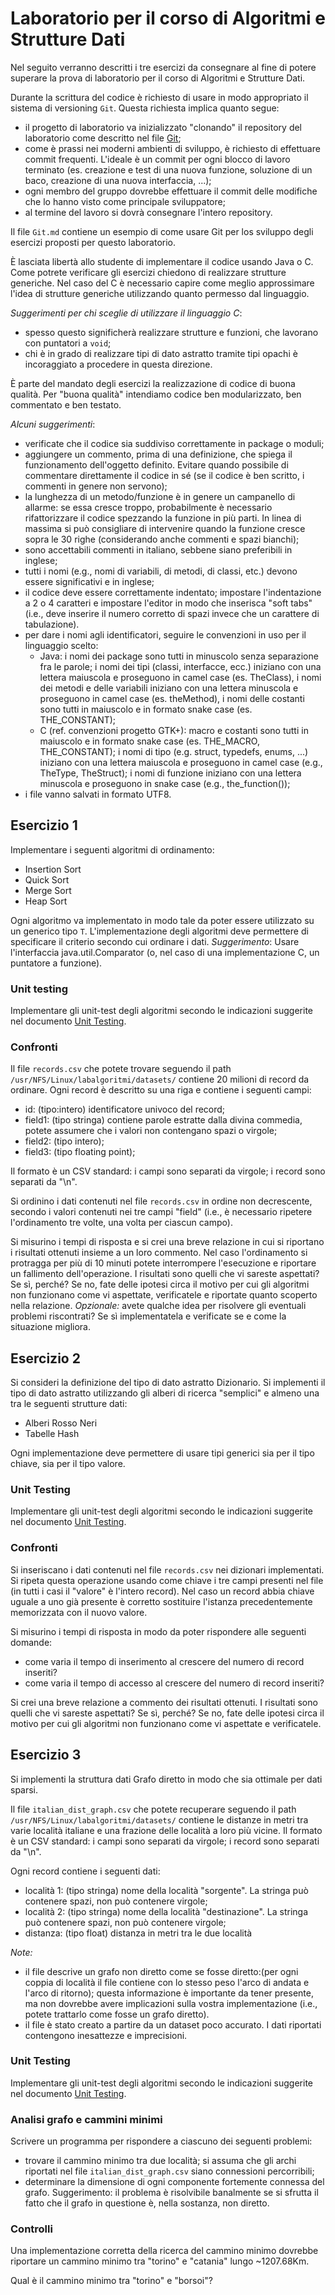 # Laboratorio per il corso di Algoritmi e Strutture Dati

Nel seguito verranno descritti i tre esercizi da consegnare al fine di potere
superare la prova di laboratorio per il corso di Algoritmi e Strutture Dati.

Durante la scrittura del codice è richiesto di usare in modo appropriato il
sistema di versioning ```Git```. Questa richiesta implica quanto segue:

- il progetto di laboratorio va inizializzato "clonando" il repository del
  laboratorio come descritto nel file [Git](Git.md);
- come è prassi nei moderni ambienti di sviluppo, è richiesto di effettuare
  commit frequenti. L'ideale è un commit per ogni blocco di lavoro terminato
  (es. creazione e test di una nuova funzione, soluzione di un baco, creazione
    di una nuova interfaccia, ...);
- ogni membro del gruppo dovrebbe effettuare il commit delle modifiche che lo
  hanno visto come principale sviluppatore;
- al termine del lavoro si dovrà consegnare l'intero repository.

Il file `Git.md` contiene un esempio di come usare Git per los sviluppo degli
esercizi proposti per questo laboratorio.

È lasciata libertà allo studente di implementare il codice usando Java o C.
Come potrete verificare gli esercizi chiedono di realizzare
strutture generiche. Nel caso del C è necessario capire come meglio approssimare
l'idea di strutture generiche utilizzando quanto permesso dal linguaggio.

*Suggerimenti per chi sceglie di utilizzare il linguaggio C*:

  - spesso questo significherà realizzare strutture e funzioni, che lavorano con
    puntatori a ```void```;
  - chi è in grado di realizzare tipi di dato astratto tramite tipi opachi è
    incoraggiato a procedere in questa direzione.

È parte del mandato degli esercizi la realizzazione di codice di buona qualità.
Per "buona qualità" intendiamo codice ben modularizzato, ben commentato e
ben testato.

*Alcuni suggerimenti*:

- verificate che il codice sia suddiviso correttamente in package o moduli;
- aggiungere un commento, prima di una definizione, che spiega il funzionamento
  dell'oggetto definito. Evitare quando possibile di commentare direttamente
  il codice in sé (se il codice è ben scritto, i commenti in genere non servono);
- la lunghezza di un metodo/funzione è in genere un campanello di allarme:
  se essa cresce troppo, probabilmente è necessario rifattorizzare il codice
  spezzando la funzione in più parti. In linea di massima si può consigliare
  di intervenire quando la funzione cresce sopra le 30 righe (considerando anche
  commenti e spazi bianchi);
- sono accettabili commenti in italiano, sebbene siano preferibili in inglese;
- tutti i nomi (e.g., nomi di variabili, di metodi, di classi, etc.) devono
  essere significativi e in inglese;
- il codice deve essere correttamente indentato; impostare l'indentazione a
  2 o 4 caratteri e impostare l'editor in modo che inserisca "soft tabs" (i.e.,
  deve inserire il numero corretto di spazi invece che un carattere di tabulazione).
- per dare i nomi agli identificatori, seguire le convenzioni in uso per il
  linguaggio scelto:
  - Java: i nomi dei  package sono tutti in minuscolo senza separazione fra le
    parole; i nomi dei tipi (classi, interfacce, ecc.) iniziano con una lettera
    maiuscola e proseguono in camel case (es. TheClass), i nomi dei metodi e
    delle variabili iniziano con una lettera minuscola e proseguono in camel
    case (es. theMethod), i nomi delle costanti sono tutti in maiuscolo e in
    formato snake case (es. THE_CONSTANT);
  - C (ref. convenzioni progetto GTK+):  macro e costanti sono tutti in maiuscolo
    e in formato snake case (es. THE_MACRO, THE_CONSTANT); i nomi di tipo (e.g.
    struct, typedefs, enums, ...) iniziano con una lettera maiuscola e proseguono
    in camel case (e.g., TheType, TheStruct); i nomi di funzione iniziano con
    una lettera minuscola e proseguono in snake case (e.g., the_function());
- i file vanno salvati in formato UTF8.



## Esercizio 1

Implementare i seguenti algoritmi di ordinamento:

- Insertion Sort
- Quick Sort
- Merge Sort
- Heap Sort

Ogni algoritmo va implementato in modo tale da poter essere utilizzato su
un generico tipo ```T```. L'implementazione degli algoritmi deve permettere di
specificare il criterio secondo cui ordinare i dati. *Suggerimento*: Usare
l'interfaccia java.util.Comparator (o, nel caso di una implementazione C,
un puntatore a funzione).

### Unit testing

Implementare gli unit-test degli algoritmi secondo le indicazioni
suggerite nel documento [Unit Testing](UnitTesting.md).

### Confronti

Il file `records.csv` che potete trovare seguendo il path
`/usr/NFS/Linux/labalgoritmi/datasets/` contiene 20 milioni di record da
ordinare. Ogni record è descritto su una riga e contiene i seguenti campi:

- id: (tipo:intero) identificatore univoco del record;
- field1: (tipo stringa) contiene parole estratte dalla divina commedia,
  potete assumere che i valori non contengano spazi o virgole;
- field2: (tipo intero);
- field3: (tipo floating point);

Il formato è un CSV standard: i campi sono separati da virgole; i record sono
separati da "\n".

Si ordinino i dati contenuti nel file `records.csv` in ordine non decrescente,
secondo i valori contenuti nei tre campi "field" (i.e., è necessario ripetere
l'ordinamento tre volte, una volta per ciascun campo).

Si misurino i tempi di risposta e si crei una breve relazione in cui si
riportano i risultati ottenuti insieme a un loro commento. Nel caso
l'ordinamento si  protragga per più di 10 minuti potete interrompere
l'esecuzione e riportare un fallimento dell'operazione. I risultati sono quelli
che vi sareste aspettati? Se sì, perché? Se no, fate delle ipotesi circa il
motivo per cui gli algoritmi non funzionano come vi aspettate, verificatele e
riportate quanto scoperto nella relazione. *Opzionale:* avete qualche idea per
risolvere gli eventuali problemi riscontrati? Se sì implementatela e verificate
se e come la situazione migliora.


## Esercizio 2

Si consideri la definizione del tipo di dato astratto Dizionario. Si
implementi il tipo di dato astratto utilizzando gli alberi di ricerca "semplici"
e almeno una tra le seguenti strutture dati:

- Alberi Rosso Neri
- Tabelle Hash

Ogni implementazione deve permettere di usare tipi generici sia per il tipo chiave,
sia per il tipo valore.

### Unit Testing

Implementare gli unit-test degli algoritmi secondo le indicazioni
suggerite nel documento [Unit Testing](UnitTesting.md).

### Confronti

Si inseriscano i dati contenuti nel file `records.csv` nei dizionari
implementati. Si ripeta questa operazione usando come chiave i tre campi
presenti nel file (in tutti i casi il "valore" è l'intero record). Nel caso
un record abbia chiave uguale a uno già presente è corretto sostituire l'istanza
precedentemente memorizzata con il nuovo valore.

Si misurino i tempi di risposta in modo da poter rispondere alle seguenti
domande:

  - come varia il tempo di inserimento al crescere del numero di record
    inseriti?
  - come varia il tempo di accesso al crescere del numero di record inseriti?

Si crei una breve relazione a commento dei risultati ottenuti. I risultati
sono quelli che vi sareste aspettati? Se sì, perché? Se no, fate delle
ipotesi circa il motivo per cui gli algoritmi non funzionano come vi aspettate
e verificatele.


## Esercizio 3

Si implementi la struttura dati Grafo diretto in modo che sia ottimale per
dati sparsi.

Il file `italian_dist_graph.csv` che potete recuperare seguendo il path
`/usr/NFS/Linux/labalgoritmi/datasets/` contiene le distanze in metri tra varie
località italiane e una frazione delle località a loro più vicine. Il formato è
un CSV standard: i campi sono separati da virgole; i record sono separati da
"\n".

Ogni record contiene i seguenti dati:

- località 1: (tipo stringa) nome della località "sorgente". La stringa può
  contenere spazi, non può contenere virgole;
- località 2: (tipo stringa) nome della località "destinazione". La stringa
  può contenere spazi, non può contenere virgole;
- distanza: (tipo float) distanza in metri tra le due località

*Note:*

- il file descrive un grafo non diretto come se fosse diretto:(per ogni coppia
  di località il file contiene con lo stesso peso l'arco di andata e l'arco
  di ritorno); questa informazione è importante da tener presente, ma non
  dovrebbe avere implicazioni sulla vostra implementazione (i.e., potete
  trattarlo come fosse un grafo diretto).
- il file è stato creato a partire da un dataset poco accurato. I dati
  riportati contengono inesattezze e imprecisioni.

### Unit Testing

Implementare gli unit-test degli algoritmi secondo le indicazioni
suggerite nel documento [Unit Testing](UnitTesting.md).

### Analisi grafo e cammini minimi

Scrivere un programma per rispondere a ciascuno dei seguenti problemi:

- trovare il cammino minimo tra due località; si assuma che gli archi
  riportati nel file `italian_dist_graph.csv` siano connessioni percorribili;
- determinare la dimensione di ogni componente fortemente connessa del grafo.
  Suggerimento: il problema è risolvibile banalmente se si sfrutta il fatto
  che il grafo in questione è, nella sostanza, non diretto.

### Controlli

Una implementazione corretta della ricerca del cammino minimo dovrebbe
riportare un cammino minimo tra "torino" e "catania" lungo ~1207.68Km.

Qual è il cammino minimo tra "torino" e "borsoi"?
